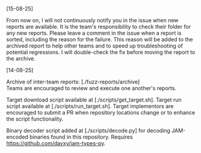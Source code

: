 [15-08-25]

From now on, I will not continuously notify you in the issue when new reports
are available. It is the team's responsibility to check their folder for any
new reports. Please leave a comment in the issue when a report is sorted,
including the reason for the failure. This reason will be added to the archived
report to help other teams and to speed up troubleshooting of potential
regressions. I will double-check the fix before moving the report to the
archive.

[14-08-25]

Archive of inter-team reports: [./fuzz-reports/archive]  
Teams are encouraged to review and execute one another's reports.

Target download script available at [./scripts/get_target.sh].
Target run script available at [./scripts/run_target.sh].
Target implementors are encouraged to submit a PR when repository locations
change or to enhance the script functionality.

Binary decoder script added at [./scripts/decode.py] for decoding JAM-encoded
binaries found in this repository. Requires https://github.com/davxy/jam-types-py.
